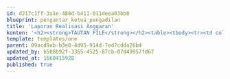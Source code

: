 ```yaml
---
id: d217c1ff-3a1e-480d-b411-011deea03bb0
blueprint: pengantar_ketua_pengadilan
title: 'Laporan Realisasi Anggaran'
konten: '<h2><strong>TAUTAN FILE</strong></h2><table><tbody><tr><td colspan="1" rowspan="1"><p>Nama Dokumen</p></td><td colspan="1" rowspan="1"><p>Tahun</p></td><td colspan="1" rowspan="1"><p>Bulan</p></td><td colspan="1" rowspan="1"><p>Pagu Anggaran</p></td><td colspan="1" rowspan="1"><p>Sisa Anggaran</p></td><td colspan="1" rowspan="1"><p>File</p></td></tr><tr><td colspan="1" rowspan="1"><p>FILE 1</p></td><td colspan="1" rowspan="1"><p>2022</p></td><td colspan="1" rowspan="1"><p>1</p></td><td colspan="1" rowspan="1"><p>1</p></td><td colspan="1" rowspan="1"><p>1</p></td><td colspan="1" rowspan="1"><p><a target="_blank" href="https://drive.google.com/file/d/10Y0WS8d6WPlKHhlYXSVHwPDnCRrXjP28/view?usp=sharing"><strong>KLIK DISINI</strong></a></p></td></tr><tr><td colspan="1" rowspan="1"><p>FILE 2</p></td><td colspan="1" rowspan="1"><p>2022</p></td><td colspan="1" rowspan="1"><p>2</p></td><td colspan="1" rowspan="1"><p>1</p></td><td colspan="1" rowspan="1"><p>1</p></td><td colspan="1" rowspan="1"><p><a target="_blank" href="https://drive.google.com/file/d/10Y0WS8d6WPlKHhlYXSVHwPDnCRrXjP28/view?usp=sharing"><strong>KLIK DISINI</strong></a></p></td></tr><tr><td colspan="1" rowspan="1"><p>FILE 3</p></td><td colspan="1" rowspan="1"><p>2022</p></td><td colspan="1" rowspan="1"><p>3</p></td><td colspan="1" rowspan="1"><p>1</p></td><td colspan="1" rowspan="1"><p>1</p></td><td colspan="1" rowspan="1"><p><a target="_blank" href="https://drive.google.com/file/d/10Y0WS8d6WPlKHhlYXSVHwPDnCRrXjP28/view?usp=sharing"><strong>KLIK DISINI</strong></a></p></td></tr></tbody></table>'
template: templates/one
parent: 09acd9ab-b3e0-4d95-914d-7ed7cdda26b4
updated_by: b508b92f-3365-4525-87cb-07d49957fd67
updated_at: 1660415928
published: true
---
```

